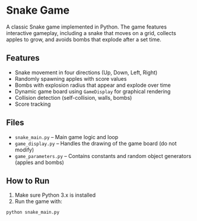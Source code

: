 # Snake Game

A classic Snake game implemented in Python. The game features interactive gameplay, including a snake that moves on a grid, collects apples to grow, and avoids bombs that explode after a set time.

## Features

- Snake movement in four directions (Up, Down, Left, Right)
- Randomly spawning apples with score values
- Bombs with explosion radius that appear and explode over time
- Dynamic game board using `GameDisplay` for graphical rendering
- Collision detection (self-collision, walls, bombs)
- Score tracking

## Files

- `snake_main.py` – Main game logic and loop  
- `game_display.py` – Handles the drawing of the game board (do not modify)  
- `game_parameters.py` – Contains constants and random object generators (apples and bombs)  

## How to Run

1. Make sure Python 3.x is installed  
2. Run the game with:  
```bash
python snake_main.py
